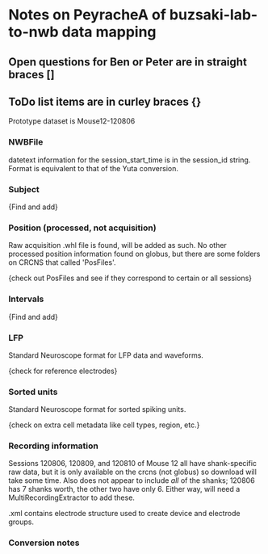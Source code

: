 # Notes on PeyracheA of buzsaki-lab-to-nwb data mapping
## Open questions for Ben or Peter are in straight braces []
## ToDo list items are in curley braces {}

Prototype dataset is Mouse12-120806

### NWBFile
datetext information for the session_start_time is in the session_id string. Format is equivalent to that of the Yuta conversion.

### Subject
{Find and add}


### Position (processed, not acquisition)
Raw acquisition .whl file is found, will be added as such.
No other processed position information found on globus, but there are some folders on CRCNS that called 'PosFiles'.

{check out PosFiles and see if they correspond to certain or all sessions}

### Intervals
{Find and add}


### LFP
Standard Neuroscope format for LFP data and waveforms.

{check for reference electrodes}


### Sorted units
Standard Neuroscope format for sorted spiking units.

{check on extra cell metadata like cell types, region, etc.}


### Recording information
Sessions 120806, 120809, and 120810 of Mouse 12 all have shank-specific raw data, but it is only available on the crcns (not globus) so download will take some time. Also does not appear to include *all* of the shanks; 120806 has 7 shanks worth, the other two have only 6. Either way, will need a MultiRecordingExtractor to add these.

.xml contains electrode structure used to create device and electrode groups.


### Conversion notes

